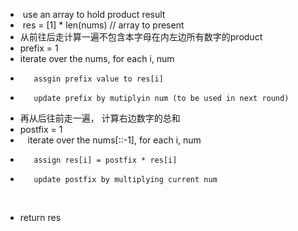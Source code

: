 *  use an array to hold product result
*  res = [1] * len(nums) // array to present
* 从前往后走计算一遍不包含本字母在内左边所有数字的product
* prefix = 1
* iterate over the nums, for each i, num
*        assgin prefix value to res[i]
*        update prefix by mutiplyin num (to be used in next round)
* 再从后往前走一遍， 计算右边数字的总和
*    postfix = 1
*    iterate over the nums[::-1], for each i, num
*        assign res[i] = postfix * res[i]
*        update postfix by multiplying current num
​
*    return res
​